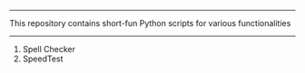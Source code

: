 *** 
This repository contains short-fun Python scripts for various functionalities
***

1. Spell Checker
2. SpeedTest
